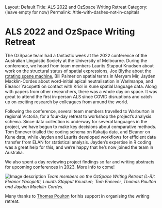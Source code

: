 Layout: Default
Title: ALS 2022 and OzSpace Writing Retreat
Category: (leave empty for now)
Permalink: /title-with-dashes-not-in-capitals



# ALS 2022 and OzSpace Writing Retreat

The OzSpace team had a fantastic week at the 2022 conference of the Australian Linguistic Society at the University of Melbourne. During the conference, we heard from team members Laurits Stapput Knudsen about work on the structural status of spatial expressions, Joe Blythe about the [rotating scene machine](https://ozspace.org/blog/2022-05/ozspace-workshop), Bill Palmer on spatial terms in Meryam Mir, Jayden Macklin-Cordes about word-initial apical neutralisation in Warlmanpa, and Eleanor Yacopetti on contact with Kriol in Kune spatial language data. Along with papers from other researchers, there was a whole day on space. It was great to attend the first in-person ALS since COVID disruptions and catch up on exciting research by colleagues from around the world.

Following the conference, several team members travelled to Warburton in regional Victoria, for a four-day retreat to workshop the project’s analysis schema. Since data collection is underway for several languages in the project, we have begun to make key decisions about comparative methods. Tom Ennever trialled the coding schema on Kukatja data, and Eleanor on Kune data, while Jayden and Laurits developed workflows for efficient data transfer from ELAN for statistical analysis. Jayden’s expertise in R coding was a great help for this, and we’re happy that he’s now joined the team in Australia.

We also spent a day reviewing project findings so far and writing abstracts for upcoming conferences in 2023. More info to come!

![Image description](/assets/images/PHOTO-FILE-NAME)
*Team members on the OzSpace Writing Retreat (L-R): Eleanor Yacopetti, Laurits Stapput Knudsen, Tom Ennever, Thomas Poulton and Jayden Macklin-Cordes.*

Many thanks to [Thomas Poulton](https://www.researchgate.net/profile/Thomas-Poulton) for his support in organising the writing retreat.

